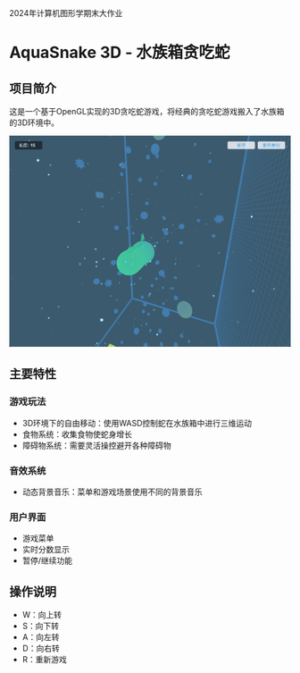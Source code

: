 2024年计算机图形学期末大作业

# AquaSnake 3D - 水族箱贪吃蛇

## 项目简介
这是一个基于OpenGL实现的3D贪吃蛇游戏，将经典的贪吃蛇游戏搬入了水族箱的3D环境中。

![image](./images/gaming.png)

## 主要特性

### 游戏玩法
- 3D环境下的自由移动：使用WASD控制蛇在水族箱中进行三维运动
- 食物系统：收集食物使蛇身增长
- 障碍物系统：需要灵活操控避开各种障碍物

### 音效系统
- 动态背景音乐：菜单和游戏场景使用不同的背景音乐

### 用户界面
- 游戏菜单
- 实时分数显示
- 暂停/继续功能

## 操作说明
- W：向上转
- S：向下转
- A：向左转
- D：向右转
- R：重新游戏

